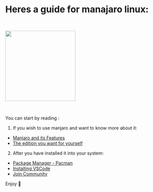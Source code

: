 # Heres a guide for manajaro linux:
  
&nbsp;

<body>
<img src="https://upload.wikimedia.org/wikipedia/commons/8/85/Manjaro_logo_text.svg" width=220px>
</body>

&nbsp;

You can start by reading :

1. If you wish to use manjaro and want to know more about it:
- <a href="https://github.com/ramyashreeshetty/Learn-Linux/blob/main/Manjaro/Features.md">Manjaro and its Features</a>
- <a href="https://github.com/ramyashreeshetty/Learn-Linux/blob/main/Manjaro/Editions.md">The edition you want for yourself</a>

2. After you have installed it into your system:
- <a href="https://github.com/ramyashreeshetty/Learn-Linux/blob/main/Manjaro/PackageManager.md">Package Manager - Pacman </a>
- <a href="https://github.com/ramyashreeshetty/Learn-Linux/blob/main/Manjaro/Installing-VScode.md">Installing VSCode</a>
- <a href="https://github.com/ramyashreeshetty/Learn-Linux/blob/main/Manjaro/Community.md">Join Community</a>

Enjoy :rocket:
